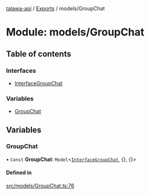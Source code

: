 [talawa-api](../README.md) / [Exports](../modules.md) / models/GroupChat

# Module: models/GroupChat

## Table of contents

### Interfaces

- [InterfaceGroupChat](../interfaces/models_GroupChat.InterfaceGroupChat.md)

### Variables

- [GroupChat](models_GroupChat.md#groupchat)

## Variables

### GroupChat

• `Const` **GroupChat**: `Model`\<[`InterfaceGroupChat`](../interfaces/models_GroupChat.InterfaceGroupChat.md), {}, {}\>

#### Defined in

[src/models/GroupChat.ts:76](https://github.com/PalisadoesFoundation/talawa-api/blob/4e4f7f8/src/models/GroupChat.ts#L76)
